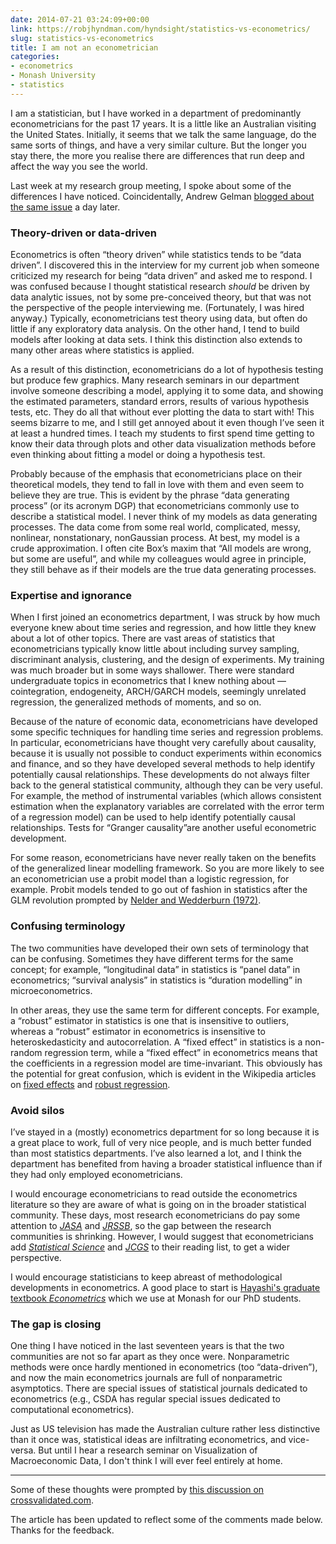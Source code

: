```yaml
---
date: 2014-07-21 03:24:09+00:00
link: https://robjhyndman.com/hyndsight/statistics-vs-econometrics/
slug: statistics-vs-econometrics
title: I am not an econometrician
categories:
- econometrics
- Monash University
- statistics
---
```


I am a statistician, but I have worked in a department of predominantly econometricians for the past 17 years. It is a little like an Australian visiting the United States. Initially, it seems that we talk the same language, do the same sorts of things, and have a very similar culture. But the longer you stay there, the more you realise there are differences that run deep and affect the way you see the world.

Last week at my research group meeting, I spoke about some of the differences I have noticed. Coincidentally, Andrew Gelman [blogged about the same issue](http://andrewgelman.com/2014/07/18/differences-econometrics-statistics-varying-treatment-effects-utilities-economists-seem-like-models-fixed-stone-statisticians-tend-comfortable-w/) a day later.<!-- more -->

### Theory-driven or data-driven

Econometrics is often “theory driven” while statistics tends to be “data driven”. I discovered this in the interview for my current job when someone criticized my research for being “data driven” and asked me to respond. I was confused because I thought statistical research _should_ be driven by data analytic issues, not by some pre-conceived theory, but that was not the perspective of the people interviewing me. (Fortunately, I was hired anyway.) Typically, econometricians test theory using data, but often do little if any exploratory data analysis. On the other hand, I tend to build models after looking at data sets. I think this distinction also extends to many other areas where statistics is applied.

As a result of this distinction, econometricians do a lot of hypothesis testing but produce few graphics. Many research seminars in our department involve someone describing a model, applying it to some data, and showing the estimated parameters, standard errors, results of various hypothesis tests, etc. They do all that without ever plotting the data to start with! This seems bizarre to me, and I still get annoyed about it even though I’ve seen it at least a hundred times. I teach my students to first spend time getting to know their data through plots and other data visualization methods before even thinking about fitting a model or doing a hypothesis test.

Probably because of the emphasis that econometricians place on their theoretical models, they tend to fall in love with them and even seem to believe they are true. This is evident by the phrase “data generating process” (or its acronym DGP) that econometricians commonly use to describe a statistical model. I never think of my models as data generating processes. The data come from some real world, complicated, messy, nonlinear, nonstationary, nonGaussian process. At best, my model is a crude approximation. I often cite Box’s maxim that “All models are wrong, but some are useful”, and while my colleagues would agree in principle, they still behave as if their models are the true data generating processes.

### Expertise and ignorance

When I first joined an econometrics department, I was struck by how much everyone knew about time series and regression, and how little they knew about a lot of other topics. There are vast areas of statistics that econometricians typically know little about including survey sampling, discriminant analysis, clustering, and the design of experiments. My training was much broader but in some ways shallower. There were standard undergraduate topics in econometrics that I knew nothing about — cointegration, endogeneity, ARCH/GARCH models, seemingly unrelated regression, the generalized methods of moments, and so on.

Because of the nature of economic data, econometricians have developed some specific techniques for handling time series and regression problems. In particular, econometricians have thought very carefully about causality, because it is usually not possible to conduct experiments within economics and finance, and so they have developed several methods to help identify potentially causal relationships. These developments do not always filter back to the general statistical community, although they can be very useful. For example, the method of instrumental variables (which allows consistent estimation when the explanatory variables are correlated with the error term of a regression model) can be used to help identify potentially causal relationships. Tests for “Granger causality”are another useful econometric development.

For some reason, econometricians have never really taken on the benefits of the generalized linear modelling framework. So you are more likely to see an econometrician use a probit model than a logistic regression, for example. Probit models tended to go out of fashion in statistics after the GLM revolution prompted by [Nelder and Wedderburn (1972)](http://dx.doi.org/10.2307%2F2344614).

### Confusing terminology

The two communities have developed their own sets of terminology that can be confusing. Sometimes they have different terms for the same concept; for example, “longitudinal data” in statistics is “panel data” in econometrics; “survival analysis” in statistics is “duration modelling” in microeconometrics.

In other areas, they use the same term for different concepts. For example, a “robust” estimator in statistics is one that is insensitive to outliers, whereas a “robust” estimator in econometrics is insensitive to heteroskedasticity and autocorrelation. A “fixed effect” in statistics is a non-random regression term, while a “fixed effect” in econometrics means that the coefficients in a regression model are time-invariant. This obviously has the potential for great confusion, which is evident in the Wikipedia articles on [fixed effects](http://en.wikipedia.org/wiki/Fixed_effects) and [robust regression](http://en.wikipedia.org/wiki/Robust_regression).

### Avoid silos

I’ve stayed in a (mostly) econometrics department for so long because it is a great place to work, full of very nice people, and is much better funded than most statistics departments. I’ve also learned a lot, and I think the department has benefited from having a broader statistical influence than if they had only employed econometricians.

I would encourage econometricians to read outside the econometrics literature so they are aware of what is going on in the broader statistical community. These days, most research econometricians do pay some attention to [_JASA_](http://www.tandfonline.com/toc/uasa20/current) and [_JRSSB_](http://onlinelibrary.wiley.com/journal/10.1111/(ISSN)1467-9868), so the gap between the research communities is shrinking. However, I would suggest that econometricians add [_Statistical Science_](https://imstat.org/journals-and-publications/statistical-science/) and [_JCGS_](http://www.tandfonline.com/toc/ucgs20/current) to their reading list, to get a wider perspective.

I would encourage statisticians to keep abreast of methodological developments in econometrics. A good place to start is [Hayashi's graduate textbook _Econometrics_](http://buy.geni.us/Proxy.ashx?TSID=140570\&GR_URL=http%3A%2F%2Fwww.amazon.com%2Fdp%2F0691010188/) which we use at Monash for our PhD students.

### The gap is closing

One thing I have noticed in the last seventeen years is that the two communities are not so far apart as they once were. Nonparametric methods were once hardly mentioned in econometrics (too “data-driven”), and now the main econometrics journals are full of nonparametric asymptotics. There are special issues of statistical journals dedicated to econometrics (e.g., CSDA has regular special issues dedicated to computational econometrics).

Just as US television has made the Australian culture rather less distinctive than it once was, statistical ideas are infiltrating econometrics, and vice-versa. But until I hear a research seminar on Visualization of Macroeconomic Data, I don't think I will ever feel entirely at home.

* * *

Some of these thoughts were prompted by [this discussion on crossvalidated.com](http://stats.stackexchange.com/q/27662/159).

The article has been updated to reflect some of the comments made below. Thanks for the feedback.
